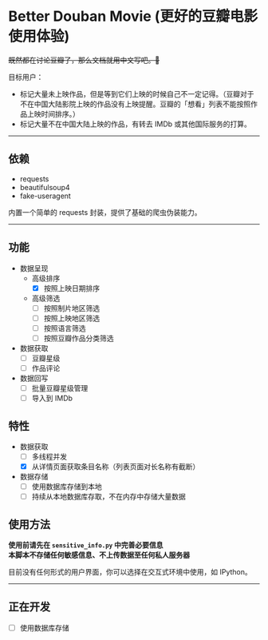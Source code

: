# Better Douban Movie (更好的豆瓣电影使用体验)

~~既然都在讨论豆瓣了，那么文档就用中文写吧。🙈~~

目标用户：

- 标记大量未上映作品，但是等到它们上映的时候自己不一定记得。（豆瓣对于不在中国大陆影院上映的作品没有上映提醒。豆瓣的「想看」列表不能按照作品上映时间排序。）
- 标记大量不在中国大陆上映的作品，有转去 IMDb 或其他国际服务的打算。

---

## 依赖

- requests
- beautifulsoup4
- fake-useragent

内置一个简单的 requests 封装，提供了基础的爬虫伪装能力。

---

## 功能

- 数据呈现
  - 高级排序
    - [x] 按照上映日期排序
  - 高级筛选
    - [ ] 按照制片地区筛选
    - [ ] 按照上映地区筛选
    - [ ] 按照语言筛选
    - [ ] 按照豆瓣作品分类筛选
- 数据获取
  - [ ] 豆瓣星级
  - [ ] 作品评论
- 数据回写
  - [ ] 批量豆瓣星级管理
  - [ ] 导入到 IMDb

## 特性

- 数据获取
  - [ ] 多线程并发
  - [x] 从详情页面获取条目名称（列表页面对长名称有截断）
- 数据存储
  - [ ] 使用数据库存储到本地
  - [ ] 持续从本地数据库存取，不在内存中存储大量数据

## 使用方法

**使用前请先在 `sensitive_info.py` 中完善必要信息**  
**本脚本不存储任何敏感信息、不上传数据至任何私人服务器**

目前没有任何形式的用户界面，你可以选择在交互式环境中使用，如 IPython。

---

## 正在开发

- [ ] 使用数据库存储
